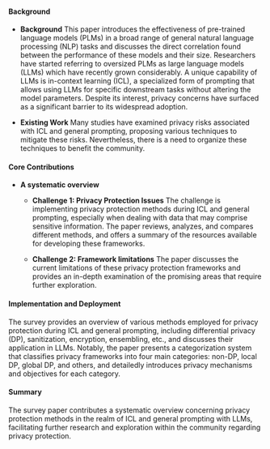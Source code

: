 #### Background
- **Background**
This paper introduces the effectiveness of pre-trained language models (PLMs) in a broad range of general natural language processing (NLP) tasks and discusses the direct correlation found between the performance of these models and their size. Researchers have started referring to oversized PLMs as large language models (LLMs) which have recently grown considerably. A unique capability of LLMs is in-context learning (ICL), a specialized form of prompting that allows using LLMs for specific downstream tasks without altering the model parameters. Despite its interest, privacy concerns have surfaced as a significant barrier to its widespread adoption.

- **Existing Work**
Many studies have examined privacy risks associated with ICL and general prompting, proposing various techniques to mitigate these risks. Nevertheless, there is a need to organize these techniques to benefit the community.

#### Core Contributions
  - **A systematic overview**
    - **Challenge 1: Privacy Protection Issues**
      The challenge is implementing privacy protection methods during ICL and general prompting, especially when dealing with data that may comprise sensitive information. The paper reviews, analyzes, and compares different methods, and offers a summary of the resources available for developing these frameworks.

    - **Challenge 2: Framework limitations**
      The paper discusses the current limitations of these privacy protection frameworks and provides an in-depth examination of the promising areas that require further exploration.

#### Implementation and Deployment
The survey provides an overview of various methods employed for privacy protection during ICL and general prompting, including differential privacy (DP), sanitization, encryption, ensembling, etc., and discusses their application in LLMs. Notably, the paper presents a categorization system that classifies privacy frameworks into four main categories: non-DP, local DP, global DP, and others, and detailedly introduces privacy mechanisms and objectives for each category.

#### Summary
The survey paper contributes a systematic overview concerning privacy protection methods in the realm of ICL and general prompting with LLMs, facilitating further research and exploration within the community regarding privacy protection.